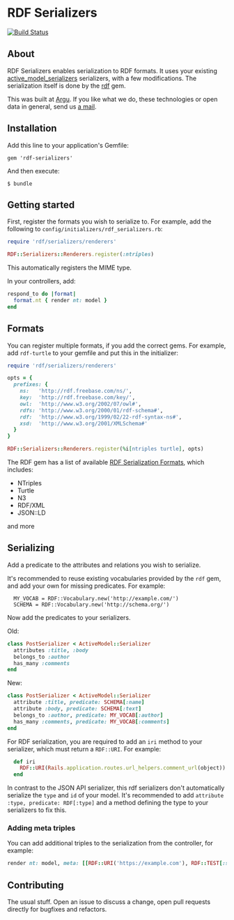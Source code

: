 # RDF Serializers

<a href="https://travis-ci.org/argu-co/rdf-serializers"><img src="https://travis-ci.org/argu-co/rdf-serializers.svg?branch=master" alt="Build Status"></a>

## About

RDF Serializers enables serialization to RDF formats. It uses your existing [active_model_serializers](https://github.com/rails-api/active_model_serializers) serializers, with a few modifications.
The serialization itself is done by the [rdf](https://github.com/ruby-rdf/rdf) gem.

This was built at [Argu](https://argu.co). If you like what we do, these technologies
or open data in general, send us [a mail](mailto:info@argu.co).

## Installation

Add this line to your application's Gemfile:

```
gem 'rdf-serializers'
```

And then execute:

```
$ bundle
```

## Getting started

First, register the formats you wish to serialize to. For example, add the following to `config/initializers/rdf_serializers.rb`:
```ruby
require 'rdf/serializers/renderers'

RDF::Serializers::Renderers.register(:ntriples)
```
This automatically registers the MIME type.

In your controllers, add:
```ruby
respond_to do |format|
  format.nt { render nt: model }
end
```

## Formats

You can register multiple formats, if you add the correct gems. For example, add `rdf-turtle` to your gemfile and put this in the initializer:
```ruby
require 'rdf/serializers/renderers'

opts = {
  prefixes: {
    ns:   'http://rdf.freebase.com/ns/',
    key:  'http://rdf.freebase.com/key/',
    owl:  'http://www.w3.org/2002/07/owl#',
    rdfs: 'http://www.w3.org/2000/01/rdf-schema#',
    rdf:  'http://www.w3.org/1999/02/22-rdf-syntax-ns#',
    xsd:  'http://www.w3.org/2001/XMLSchema#'
  }
}

RDF::Serializers::Renderers.register(%i[ntriples turtle], opts)

```

The RDF gem has a list of available [RDF Serialization Formats](https://github.com/ruby-rdf/rdf#rdf-serialization-formats), which includes:
* NTriples
* Turtle
* N3
* RDF/XML
* JSON::LD

and more

## Serializing

Add a predicate to the attributes and relations you wish to serialize.

It's recommended to reuse existing vocabularies provided by the `rdf` gem, and add your own for missing predicates. 
For example:
```
  MY_VOCAB = RDF::Vocabulary.new('http://example.com/')
  SCHEMA = RDF::Vocabulary.new('http://schema.org/')
```

Now add the predicates to your serializers. 

Old: 
```ruby
class PostSerializer < ActiveModel::Serializer
  attributes :title, :body
  belongs_to :author
  has_many :comments
end
```

New:
```ruby
class PostSerializer < ActiveModel::Serializer
  attribute :title, predicate: SCHEMA[:name]
  attribute :body, predicate: SCHEMA[:text]
  belongs_to :author, predicate: MY_VOCAB[:author]
  has_many :comments, predicate: MY_VOCAB[:comments]
end
```

For RDF serialization, you are required to add an `iri` method to your serializer, which must return a `RDF::URI`. For example:
```ruby
  def iri
    RDF::URI(Rails.application.routes.url_helpers.comment_url(object))
  end
```

In contrast to the JSON API serializer, this rdf serializers don't automatically serialize the `type` and `id` of your model. 
It's recommended to add `attribute :type, predicate: RDF[:type]` and a method defining the type to your serializers to fix this.

### Adding meta triples

You can add additional triples to the serialization from the controller, for example:
```ruby
render nt: model, meta: [[RDF::URI('https://example.com'), RDF::TEST[:someValue], 1]]
```

## Contributing

The usual stuff. Open an issue to discuss a change, open pull requests directly for bugfixes and refactors.
